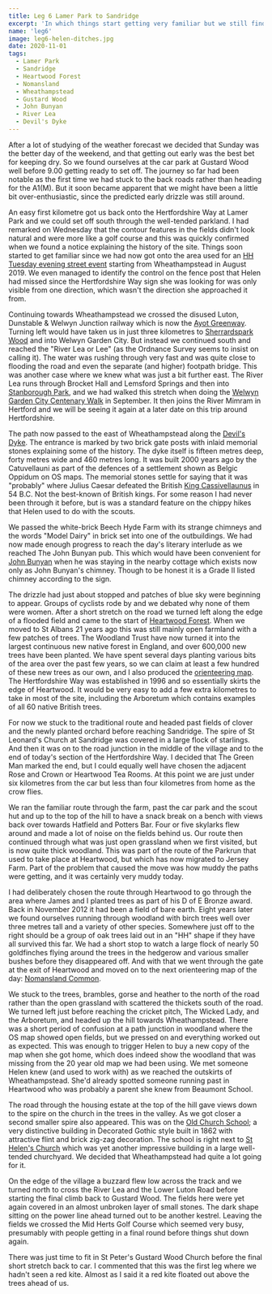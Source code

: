 ```yaml
---
title: Leg 6 Lamer Park to Sandridge
excerpt: 'In which things start getting very familiar but we still find some surprises.'
name: 'leg6'
image: leg6-helen-ditches.jpg
date: 2020-11-01
tags:
  - Lamer Park
  - Sandridge
  - Heartwood Forest
  - Nomansland
  - Wheathampstead
  - Gustard Wood
  - John Bunyan
  - River Lea
  - Devil's Dyke
---
```


After a lot of studying of the weather forecast we decided that Sunday was the better day of the weekend, and that getting out early was the best bet for keeping dry. So we found ourselves at the car park at Gustard Wood well before 9.00 getting ready to set off. The journey so far had been notable as the first time we had stuck to the back roads rather than heading for the A1(M). But it soon became apparent that we might have been a little bit over-enthusiastic, since the predicted early drizzle was still around.

An easy first kilometre got us back onto the Hertfordshire Way at Lamer Park and we could set off south through the well-tended parkland. I had remarked on Wednesday that the contour features in the fields didn't look natural and were more like a golf course and this was quickly confirmed when we found a notice explaining the history of the site. Things soon started to get familiar since we had now got onto the area used for an [HH Tuesday evening street event](https://www.happyherts.routegadget.co.uk/rg2/#337) starting from Wheathampstead in August 2019. We even managed to identify the control on the fence post that Helen had missed since the Hertfordshire Way sign she was looking for was only visible from one direction, which wasn't the direction she approached it from.

Continuing towards Wheathampstead we crossed the disused Luton, Dunstable & Welwyn Junction railway which is now the [Ayot Greenway](https://en.wikipedia.org/wiki/Ayot_Greenway). Turning left would have taken us in just three kilometres to [Sherrardspark Wood](https://www.happyherts.routegadget.co.uk/rg2/#350) and into Welwyn Garden City. But instead we continued south and reached the "River Lea or Lee" (as the Ordnance Survey seems to insist on calling it). The water was rushing through very fast and was quite close to flooding the road and even the separate (and higher) footpath bridge. This was another case where we knew what was just a bit further east. The River Lea runs through Brocket Hall and Lemsford Springs and then into [Stanborough Park](https://www.happyherts.routegadget.co.uk/rg2/#322), and we had walked this stretch when doing the [Welwyn Garden City Centenary Walk](https://www.wgc100.org/signature-events/centenary-walk/) in September. It then joins the River Mimram in Hertford and we will be seeing it again at a later date on this trip around Hertfordshire.

The path now passed to the east of Wheathampstead along the [Devil's Dyke](http://wheathampstead-pc.gov.uk/devils-dyke/). The entrance is marked by two brick gate posts with inlaid memorial stones explaining some of the history. The dyke itself is fifteen metres deep, forty metres wide and 460 metres long. It was built 2000 years ago by the Catuvellauni as part of the defences of a settlement shown as Belgic Oppidum on OS maps. The memorial stones settle for saying that it was "probably" where Julius Caesar defeated the British [King Cassivellaunus](http://www.englishmonarchs.co.uk/celts_25.html) in 54 B.C. Not the best-known of British kings. For some reason I had never been through it before, but is was a standard feature on the chippy hikes that Helen used to do with the scouts.

We passed the white-brick Beech Hyde Farm with its strange chimneys and the words "Model Dairy" in brick set into one of the outbuildings. We had now made enough progress to reach the day's literary interlude as we reached The John Bunyan pub. This which would have been convenient for [John Bunyan](https://en.wikipedia.org/wiki/John_Bunyan) when he was staying in the nearby cottage which exists now only as John Bunyan's chimney. Though to be honest it is a Grade II listed chimney according to the sign.

The drizzle had just about stopped and patches of blue sky were beginning to appear. Groups of cyclists rode by and we debated why none of them were women. After a short stretch on the road we turned left along the edge of a flooded field and came to the start of [Heartwood Forest](https://heartwood.woodlandtrust.org.uk/). When we moved to St Albans 21 years ago this was still mainly open farmland with a few patches of trees. The Woodland Trust have now turned it into the largest continuous new native forest in England, and over 600,000 new trees have been planted. We have spent several days planting various bits of the area over the past few years, so we can claim at least a few hundred of these new trees as our own, and I also produced the [orienteering map](https://www.happyherts.routegadget.co.uk/rg2/#344). The Hertfordshire Way was established in 1996 and so essentially skirts the edge of Heartwood. It would be very easy to add a few extra kilometres to take in most of the site, including the Arboretum which contains examples of all 60 native British trees.

For now we stuck to the traditional route and headed past fields of clover and the newly planted orchard before reaching Sandridge. The spire of St Leonard's Church at Sandridge was covered in a large flock of starlings. And then it was on to the road junction in the middle of the village and to the end of today's section of the Hertfordshire Way. I decided that The Green Man marked the end, but I could equally well have chosen the adjacent Rose and Crown or Heartwood Tea Rooms. At this point we are just under six kilometres from the car but less than four kilometres from home as the crow flies.

We ran the familiar route through the farm, past the car park and the scout hut and up to the top of the hill to have a snack break on a bench with views back over towards Hatfield and Potters Bar. Four or five skylarks flew around and made a lot of noise on the fields behind us. Our route then continued through what was just open grassland when we first visited, but is now quite thick woodland. This was part of the route of the Parkrun that used to take place at Heartwood, but which has now migrated to Jersey Farm. Part of the problem that caused the move was how muddy the paths were getting, and it was certainly very muddy today.

I had deliberately chosen the route through Heartwood to go through the area where James and I planted trees as part of his D of E Bronze award. Back in November 2012 it had been a field of bare earth. Eight years later we found ourselves running through woodland with birch trees well over three metres tall and a variety of other species. Somewhere just off to the right should be a group of oak trees laid out in an "HH" shape if they have all survived this far. We had a short stop to watch a large flock of nearly 50 goldfinches flying around the trees in the hedgerow and various smaller bushes before they disappeared off. And with that we went through the gate at the exit of Heartwood and moved on to the next orienteering map of the day: [Nomansland Common](https://www.happyherts.routegadget.co.uk/rg2/#326).

We stuck to the trees, brambles, gorse and heather to the north of the road rather than the open grassland with scattered the thickets south of the road. We turned left just before reaching the cricket pitch, The Wicked Lady, and the Arboretum, and headed up the hill towards Wheathampstead. There was a short period of confusion at a path junction in woodland where the OS map showed open fields, but we pressed on and everything worked out as expected. This was enough to trigger Helen to buy a new copy of the map when she got home, which does indeed show the woodland that was missing from the 20 year old map we had been using. We met someone Helen knew (and used to work with) as we reached the outskirts of Wheathampstead. She'd already spotted someone running past in Heartwood who was probably a parent she knew from Beaumont School.

The road through the housing estate at the top of the hill gave views down to the spire on the church in the trees in the valley. As we got closer a second smaller spire also appeared. This was on the [Old Church School](http://www.wheathampsteadheritage.org.uk/heritage-exhibit-preview.asp?id=16); a very distinctive building in Decorated Gothic style built in 1862 with attractive flint and brick zig-zag decoration. The school is right next to [St Helen's Church](https://hertfordshirechurches.weebly.com/wheathampstead-church-hertfordshire.html) which was yet another impressive building in a large well-tended churchyard. We decided that Wheathampstead had quite a lot going for it.

On the edge of the village a buzzard flew low across the track and we turned north to cross the River Lea and the Lower Luton Road before starting the final climb back to Gustard Wood. The fields here were yet again covered in an almost unbroken layer of small stones. The dark shape sitting on the power line ahead turned out to be another kestrel. Leaving the fields we crossed the Mid Herts Golf Course which seemed very busy, presumably with people getting in a final round before things shut down again.

There was just time to fit in St Peter's Gustard Wood Church before the final short stretch back to car. I commented that this was the first leg where we hadn't seen a red kite. Almost as I said it a red kite floated out above the trees ahead of us.
